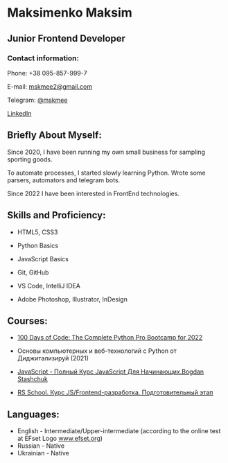 # Maksimenko Maksim
## Junior Frontend Developer

### Contact information:
Phone: +38 095-857-999-7

E-mail: mskmee2@gmail.com

Telegram: [@mskmee](https://t.me/mskmee)

[LinkedIn](https://www.linkedin.com/in/maksim-maksimenko-a3407b22b/)


## Briefly About Myself:
Since 2020, I have been running my own small business for sampling sporting goods.

To automate processes, I started slowly learning Python. Wrote some parsers, automators and telegram bots.


Since 2022 I have been interested in FrontEnd technologies.

## Skills and Proficiency:
* HTML5, CSS3

* Python Basics

* JavaScript Basics

* Git, GitHub

* VS Code, IntelliJ IDEA

* Adobe Photoshop, Illustrator, InDesign



## Courses:
* [100 Days of Code: The Complete Python Pro Bootcamp for 2022](https://www.udemy.com/course/100-days-of-code/?utm_source=adwords&utm_medium=udemyads&utm_campaign=Python_v.PROF_la.EN_cc.ROW_ti.7380&utm_content=deal4584&utm_term=_._ag_85724077624_._ad_535397245836_._kw__._de_c_._dm__._pl__._ti_aud-632926098467%3Adsa-774930046209_._li_1012852_._pd__._&matchtype=&gclid=CjwKCAjw7vuUBhBUEiwAEdu2pCBG_UVPbrxCaaE9MEFa0iRE2dQ3WB63tulrL6N7pngePtwdbUFPyRoCKOsQAvD_BwE)

* Основы компьютерных и веб-технологий с Python от Диджитализируй (2021)

* [JavaScript - Полный Курс JavaScript Для Начинающих.Bogdan Stashchuk](https://www.youtube.com/watch?v=CxgOKJh4zWE&ab_channel=BogdanStashchuk)

* [RS School. Курс JS/Frontend-разработка. Подготовительный этап](https://rs.school/js-stage0/)



## Languages:
* English - Intermediate/Upper-intermediate (according to the online test at EFset Logo www.efset.org)
* Russian - Native
* Ukrainian - Native
